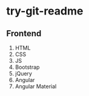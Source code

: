 # try-git-readme

## Frontend

1. HTML
2. CSS
3. JS
4. Bootstrap
5. jQuery
6. Angular
7. Angular Material
